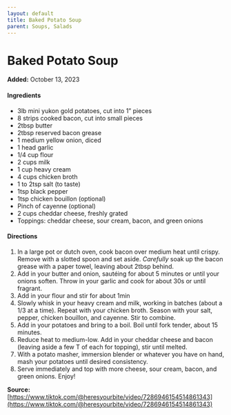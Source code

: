 ```yaml
---
layout: default
title: Baked Potato Soup
parent: Soups, Salads
---
```

# Baked Potato Soup

**Added:** October 13, 2023

#### Ingredients
- 3lb mini yukon gold potatoes, cut into 1” pieces
- 8 strips cooked bacon, cut into small pieces
- 2tbsp butter
- 2tbsp reserved bacon grease
- 1 medium yellow onion, diced
- 1 head garlic
- 1/4 cup flour
- 2 cups milk
- 1 cup heavy cream
- 4 cups chicken broth
- 1 to 2tsp salt (to taste)
- 1tsp black pepper
- 1tsp chicken bouillon (optional)
- Pinch of cayenne (optional)
- 2 cups cheddar cheese, freshly grated
- Toppings: cheddar cheese, sour cream, bacon, and green onions

#### Directions
1. In a large pot or dutch oven, cook bacon over medium heat until crispy. Remove with a slotted spoon and set aside. *Carefully* soak up the bacon grease with a paper towel, leaving about 2tbsp behind.
2. Add in your butter and onion, sautéing for about 5 minutes or until your onions soften. Throw in your garlic and cook for about 30s or until fragrant.
3. Add in your flour and stir for about 1min
4. Slowly whisk in your heavy cream and milk, working in batches (about a 1/3 at a time). Repeat with your chicken broth. Season with your salt, pepper, chicken bouillon, and cayenne. Stir to combine.
5. Add in your potatoes and bring to a boil. Boil until fork tender, about 15 minutes.
6. Reduce heat to medium-low. Add in your cheddar cheese and bacon (leaving aside a few T of each for topping), stir until melted.
7. With a potato masher, immersion blender or whatever you have on hand, mash your potatoes until desired consistency.
8. Serve immediately and top with more cheese, sour cream, bacon, and green onions. Enjoy!

**Source:** [https://www.tiktok.com/@heresyourbite/video/7286946154514861343](https://www.tiktok.com/@heresyourbite/video/7286946154514861343)